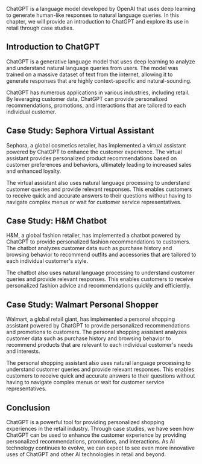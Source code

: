 

ChatGPT is a language model developed by OpenAI that uses deep learning to generate human-like responses to natural language queries. In this chapter, we will provide an introduction to ChatGPT and explore its use in retail through case studies.

Introduction to ChatGPT
-----------------------

ChatGPT is a generative language model that uses deep learning to analyze and understand natural language queries from users. The model was trained on a massive dataset of text from the internet, allowing it to generate responses that are highly context-specific and natural-sounding.

ChatGPT has numerous applications in various industries, including retail. By leveraging customer data, ChatGPT can provide personalized recommendations, promotions, and interactions that are tailored to each individual customer.

Case Study: Sephora Virtual Assistant
-------------------------------------

Sephora, a global cosmetics retailer, has implemented a virtual assistant powered by ChatGPT to enhance the customer experience. The virtual assistant provides personalized product recommendations based on customer preferences and behaviors, ultimately leading to increased sales and enhanced loyalty.

The virtual assistant also uses natural language processing to understand customer queries and provide relevant responses. This enables customers to receive quick and accurate answers to their questions without having to navigate complex menus or wait for customer service representatives.

Case Study: H\&M Chatbot
------------------------

H\&M, a global fashion retailer, has implemented a chatbot powered by ChatGPT to provide personalized fashion recommendations to customers. The chatbot analyzes customer data such as purchase history and browsing behavior to recommend outfits and accessories that are tailored to each individual customer's style.

The chatbot also uses natural language processing to understand customer queries and provide relevant responses. This enables customers to receive personalized fashion advice and recommendations quickly and efficiently.

Case Study: Walmart Personal Shopper
------------------------------------

Walmart, a global retail giant, has implemented a personal shopping assistant powered by ChatGPT to provide personalized recommendations and promotions to customers. The personal shopping assistant analyzes customer data such as purchase history and browsing behavior to recommend products that are relevant to each individual customer's needs and interests.

The personal shopping assistant also uses natural language processing to understand customer queries and provide relevant responses. This enables customers to receive quick and accurate answers to their questions without having to navigate complex menus or wait for customer service representatives.

Conclusion
----------

ChatGPT is a powerful tool for providing personalized shopping experiences in the retail industry. Through case studies, we have seen how ChatGPT can be used to enhance the customer experience by providing personalized recommendations, promotions, and interactions. As AI technology continues to evolve, we can expect to see even more innovative uses of ChatGPT and other AI technologies in retail and beyond.
